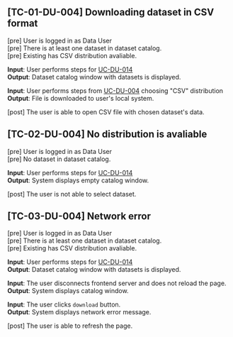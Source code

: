 [TC-01-DU-004] Downloading dataset in CSV format
---
[pre] User is logged in as Data User<br>
[pre] There is at least one dataset in dataset catalog. <br>
[pre] Existing has CSV distribution avaliable.

**Input**: User performs steps for [UC-DU-014]("../../../../use_cases/04_Data_usage/UC-DU-014.md)<br>
**Output**: Dataset catalog window with datasets is displayed.

**Input**: User performs steps from [UC-DU-004]("../../../../use_cases/04_Data_usage/UC-DU-004.md) choosing "CSV" distribution<br>
**Output**: File is downloaded to user's local system.

[post] The user is able to open CSV file with chosen dataset's data.<br>


[TC-02-DU-004] No distribution is avaliable
---
[pre] User is logged in as Data User<br>
[pre] No dataset in dataset catalog. <br>

**Input**: User performs steps for [UC-DU-014]("../../../../use_cases/04_Data_usage/UC-DU-014.md)<br>
**Output**:  System displays empty catalog window.

[post] The user is not able to select dataset.<br>

[TC-03-DU-004] Network error
---
[pre] User is logged in as Data User<br>
[pre] There is at least one dataset in dataset catalog. <br>
[pre] Existing has CSV distribution avaliable.

**Input**: User performs steps for [UC-DU-014]("../../../../use_cases/04_Data_usage/UC-DU-014.md)<br>
**Output**: Dataset catalog window with datasets is displayed.

**Input**: The user disconnects frontend server and does not reload the page.<br>
**Output**: System displays catalog window.

**Input**: The user clicks `download` button. <br>
**Output**: System displays network error message.

[post] The user is able to refresh the page.